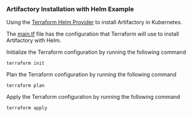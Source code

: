 ### Artifactory Installation with Helm Example
Using the [Terraform Helm Provider](https://developer.hashicorp.com/terraform/tutorials/kubernetes/helm-provider) to install Artifactory in Kubernetes.

The [main.tf](main.tf) file has the configuration that Terraform will use to install Artifactory with Helm.

Initialize the Terraform configuration by running the following command
```shell
terraform init
```

Plan the Terraform configuration by running the following command
```shell
terraform plan
```

Apply the Terraform configuration by running the following command
```shell
terraform apply
```
